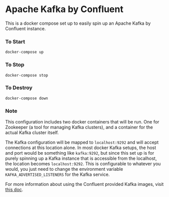 # Apache Kafka by Confluent

This is a docker compose set up to easily spin up an Apache Kafka by Confluent instance.

### To Start

```
docker-compose up
```

### To Stop

```
docker-compose stop
```

### To Destroy

```
docker-compose down
```

### Note

This configuration includes two docker containers that will be run. One for Zookeeper (a tool for managing Kafka clusters), and a container for the actual Kafka cluster itself.

The Kafka configuration will be mapped to `localhost:9292` and will accept connections at this location alone. In most docker Kafka setups, the host and port would be something like `kafka:9292`, but since this set up is for purely spinning up a Kafka instance that is accessible from the localhost, the location becomes `localhost:9292`. This is configurable to whatever you would, you just need to change the environment variable `KAFKA_ADVERTISED_LISTENERS` for the
Kafka service.

For more information about using the Confluent provided Kafka images, visit [this doc](https://docs.confluent.io/current/installation/docker/docs/config-reference.html).
